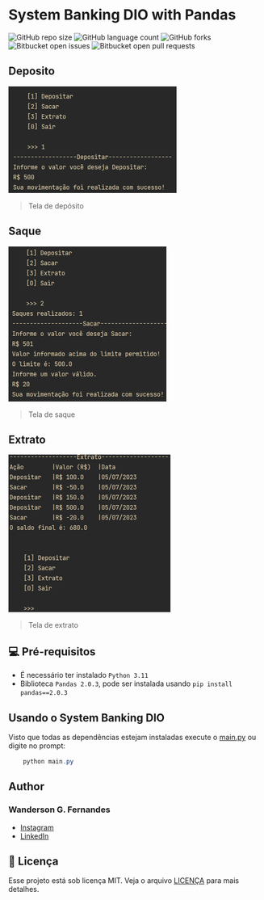 # System Banking DIO with Pandas


![GitHub repo size](https://img.shields.io/github/repo-size/iuricode/System-Banking-DIO?style=for-the-badge)
![GitHub language count](https://img.shields.io/github/languages/count/iuricode/System-Banking-DIO?style=for-the-badge)
![GitHub forks](https://img.shields.io/github/forks/iuricode/System-Banking-DIO?style=for-the-badge)
![Bitbucket open issues](https://img.shields.io/bitbucket/issues/iuricode/System-Banking-DIO?style=for-the-badge)
![Bitbucket open pull requests](https://img.shields.io/bitbucket/pr-raw/iuricode/System-Banking-DIO?style=for-the-badge)


## Deposito

![Captura de tela do depósito](img/output_screen_depositar.png)
> Tela de depósito

## Saque

![Captura de tela do saque](img/output_screen_saque.png)
> Tela de saque


## Extrato

![Captura de tela do extrato](img/output_screen_extrato.png)
> Tela de extrato


## 💻 Pré-requisitos

* É necessário ter instalado `Python 3.11`
* Biblioteca `Pandas 2.0.3`, pode ser instalada usando `pip install pandas==2.0.3` 

## Usando o System Banking DIO

Visto que todas as dependências estejam instaladas execute o [main.py](main.py)
ou digite no prompt:

``` PowerShell
    python main.py
```

## Author

### Wanderson G. Fernandes
- [Instagram](https://instagram.com/locke._.wanderson?igshid=ZDc4ODBmNjlmNQ==)
- [LinkedIn](https://www.linkedin.com/in/wanderson-guedes-3138851aa)

## 📝 Licença

Esse projeto está sob licença MIT. Veja o arquivo [LICENÇA](LICENSE.md) para mais detalhes.
